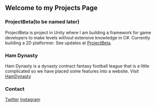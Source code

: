 ## Welcome to my Projects Page 

### ProjectBeta(to be named later)

ProjectBeta is project in Unity where I am building a framework for game developers to make levels without extensive knowledge in C#. Currently building a 2D platformer.
See updates at [ProjectBeta](https://colingreens.github.io/projectbeta/).

### Ham Dynasty

Ham Dynasty is a dynasty contract fantasy football league that is a little complicated so we have placed some features into a website.
Visit [HamDynasty](https://colingreens.github.io/HamDynasty/)

### Contact

[Twitter](https://twitter.com/colin_benson)
[Instagram](https://www.instagram.com/colin_greens/)

